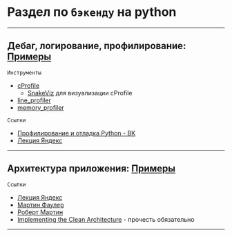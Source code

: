 # Раздел по `бэкенду` на python

---
## Дебаг, логирование, профилирование: [Примеры](https://github.com/Flict-dev/Handbook/tree/master/backend/examples/profiling)
`Инструменты`
- [cProfile](https://docs.python.org/3/library/profile.html)
  - [SnakeViz](https://pypi.org/project/snakeviz/) для визуализации cProfile
- [line_profiler](https://github.com/pyutils/line_profiler)
- [memory_profiler](https://pypi.org/project/memory-profiler/)
  
`Ссылки`
- [Профилирование и отладка Python - ВК](https://habr.com/ru/companies/vk/articles/202832/)
- [Лекция Яндекс](https://youtu.be/YKSRnDP2u0Q)
---
## Архитектура приложения: [Примеры](https://github.com/Flict-dev/Handbook/tree/master/backend/examples/app_architecture)
`Ссылки`
- [Лекция Яндекс](https://youtu.be/dH1_g8V5vQQ)
- [Мартин Фаулер](https://www.livelib.ru/book/1000306920-arhitektura-korporativnyh-programmnyh-prilozhenij-martin-fauler)
- [Роберт Мартин](https://www.livelib.ru/book/1002786125-chistaya-arhitektura-iskusstvo-razrabotki-programmnogo-obespecheniya-robert-martin)
- [Implementing the Clean Architecture](https://www.livelib.ru/work/1008620875-implementing-the-clean-architecture-sebastian-buczyski) - прочесть обязательно
---
